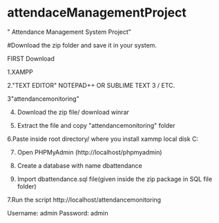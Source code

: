 # attendaceManagementProject

" Attendance Management System Project"

#Download the zip folder and save it in your system.

FIRST Download

1.XAMPP

2."TEXT EDITOR" NOTEPAD++ OR SUBLIME TEXT 3 / ETC.

3"attendancemonitoring"

4. Download the zip file/ download winrar

5. Extract the file and copy "attendancemonitoring" folder

6.Paste inside root directory/ where you install xammp local disk C: 

7. Open PHPMyAdmin (http://localhost/phpmyadmin)

8. Create a database with name dbattendance

6. Import dbattendance.sql file(given inside the zip package in SQL file folder)

7.Run the script http://localhost/attendancemonitoring

Username: admin
Password: admin
